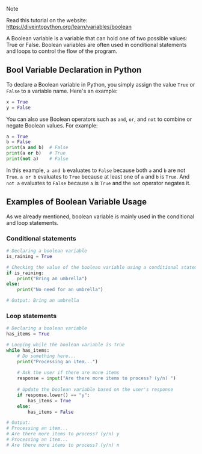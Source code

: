 > [!NOTE]
> Read this tutorial on the website: https://diveintopython.org/learn/variables/boolean

A Boolean variable is a variable that can hold one of two possible values: True or False. Boolean variables are often used in conditional statements and loops to control the flow of the program.

## Bool Variable Declaration in Python

To declare a Boolean variable in Python, you simply assign the value `True` or `False` to a variable name. Here's an example:

```python
x = True
y = False
```

You can also use Boolean operators such as `and`, `or`, and `not` to combine or negate Boolean values. For example:

```python
a = True
b = False
print(a and b)  # False
print(a or b)   # True
print(not a)    # False
```

In this example, `a and b` evaluates to `False` because both `a` and `b` are not `True`. `a or b` evaluates to `True` because at least one of `a` and `b` is `True`. And `not a` evaluates to `False` because `a` is `True` and the `not` operator negates it.

## Examples of Boolean Variable Usage

As we already mentioned, boolean variable is mainly used in the conditional and loop statements.

### Conditional statements

```python
# Declaring a boolean variable
is_raining = True

# Checking the value of the boolean variable using a conditional statement
if is_raining:
    print("Bring an umbrella")
else:
    print("No need for an umbrella")

# Output: Bring an umbrella
```

### Loop statements

```python
# Declaring a boolean variable
has_items = True

# Looping while the boolean variable is True
while has_items:
    # Do something here...
    print("Processing an item...")
    
    # Ask the user if there are more items
    response = input("Are there more items to process? (y/n) ")
    
    # Update the boolean variable based on the user's response
    if response.lower() == "y":
        has_items = True
    else:
        has_items = False

# Output: 
# Processing an item...
# Are there more items to process? (y/n) y
# Processing an item...
# Are there more items to process? (y/n) n
```
